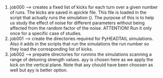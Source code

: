 1) job000 --> creates a fixed list of kicks for each turn over a given number of runs. The kicks are saved in apickle file. This file is loaded in the script that actually runs the simulation (). The purpose of this is to help us study the effect of noise for different parameters without being affected from the random factor of the noise. ATTENTION! Run it only once for a specific case of studies.
2) job001 --> create the directories required for PyHEADTAIL simulations. Also it adds in the scripts that run the simulations the run number so they load the corresponding list of kicks.
3) job002 --> prepatre directories for runnins the simulations scanning a range of detuning strength values. ayy is chosen here as we apply the kick on the vertical plane. Note that axy chould have been choosen as well but ayy is better option. 
